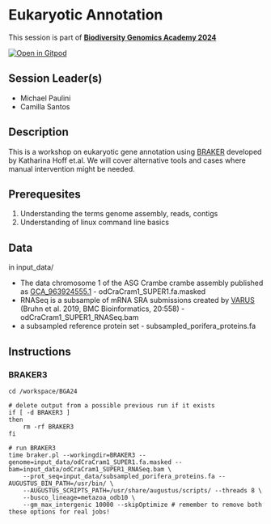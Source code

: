 # Eukaryotic Annotation

This session is part of [**Biodiversity Genomics Academy 2024**](https://thebgacademyBGA23.org/)

[![Open in Gitpod](https://gitpod.io/button/open-in-gitpod.svg)](https://gitpod.io/#https://github.com/epaule/BGA24)

## Session Leader(s)

- Michael Paulini
- Camilla Santos

## Description

This is a workshop on eukaryotic gene annotation using [BRAKER](https://github.com/Gaius-Augustus/BRAKER) developed by Katharina Hoff et.al. We will cover alternative tools and cases where manual intervention might be needed.

## Prerequesites

1. Understanding the terms genome assembly, reads, contigs
2. Understanding of linux command line basics

## Data

in input_data/
* The data chromosome 1 of the ASG Crambe crambe assembly published as [GCA_963924555.1](https://www.ncbi.nlm.nih.gov/datasets/genome/GCA_963924555.1/) - odCraCram1_SUPER1.fa.masked
* RNASeq is a subsample of mRNA SRA submissions created by [VARUS](https://github.com/Gaius-Augustus/VARUS) (Bruhn et al. 2019, BMC Bioinformatics, 20:558) - odCraCram1_SUPER1_RNASeq.bam
* a subsampled reference protein set - subsampled_porifera_proteins.fa

## Instructions

### BRAKER3



```
cd /workspace/BGA24

# delete output from a possible previous run if it exists
if [ -d BRAKER3 ]
then
    rm -rf BRAKER3
fi

# run BRAKER3
time braker.pl --workingdir=BRAKER3 --genome=input_data/odCraCram1_SUPER1.fa.masked --bam=input_data/odCraCram1_SUPER1_RNASeq.bam \
    --prot_seq=input_data/subsampled_porifera_proteins.fa --AUGUSTUS_BIN_PATH=/usr/bin/ \
    --AUGUSTUS_SCRIPTS_PATH=/usr/share/augustus/scripts/ --threads 8 \
    --busco_lineage=metazoa_odb10 \
    --gm_max_intergenic 10000 --skipOptimize # remember to remove both these options for real jobs!
```
